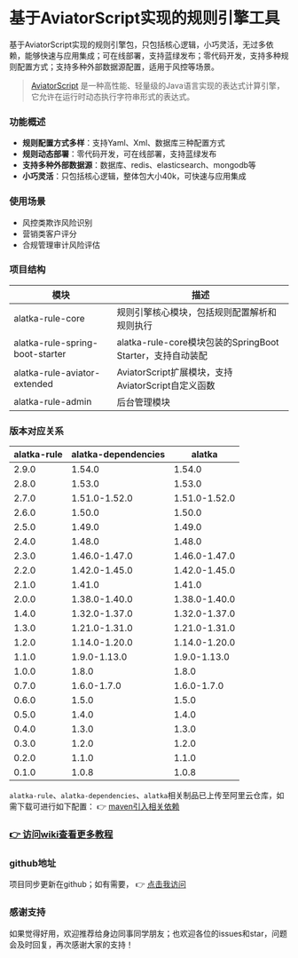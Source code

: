 # 基于AviatorScript实现的规则引擎工具

基于AviatorScript实现的规则引擎包，只包括核心逻辑，小巧灵活，无过多依赖，能够快速与应用集成；可在线部署，支持蓝绿发布；零代码开发，支持多种规则配置方式；支持多种外部数据源配置，适用于风控等场景。

> [AviatorScript](https://github.com/killme2008/aviatorscript) 是一种高性能、轻量级的Java语言实现的表达式计算引擎，它允许在运行时动态执行字符串形式的表达式。

### 功能概述

- **规则配置方式多样**：支持Yaml、Xml、数据库三种配置方式
- **规则动态部署**：零代码开发，可在线部署，支持蓝绿发布
- **支持多种外部数据源**：数据库、redis、elasticsearch、mongodb等
- **小巧灵活**：只包括核心逻辑，整体包大小40k，可快速与应用集成

### 使用场景

- 风控类欺诈风险识别
- 营销类客户评分
- 合规管理审计风险评估

### 项目结构

| 模块                            | 描述                                                     |
|---------------------------------|---------------------------------------------------------|
| alatka-rule-core                | 规则引擎核心模块，包括规则配置解析和规则执行                 |
| alatka-rule-spring-boot-starter | alatka-rule-core模块包装的SpringBoot Starter，支持自动装配 |
| alatka-rule-aviator-extended    | AviatorScript扩展模块，支持AviatorScript自定义函数         |
| alatka-rule-admin               | 后台管理模块                                             |

### 版本对应关系

| alatka-rule | alatka-dependencies | alatka        |
|-------------|---------------------|---------------|
| 2.9.0       | 1.54.0              | 1.54.0        |
| 2.8.0       | 1.53.0              | 1.53.0        |
| 2.7.0       | 1.51.0-1.52.0       | 1.51.0-1.52.0 |
| 2.6.0       | 1.50.0              | 1.50.0        |
| 2.5.0       | 1.49.0              | 1.49.0        |
| 2.4.0       | 1.48.0              | 1.48.0        |
| 2.3.0       | 1.46.0-1.47.0       | 1.46.0-1.47.0 |
| 2.2.0       | 1.42.0-1.45.0       | 1.42.0-1.45.0 |
| 2.1.0       | 1.41.0              | 1.41.0        |
| 2.0.0       | 1.38.0-1.40.0       | 1.38.0-1.40.0 |
| 1.4.0       | 1.32.0-1.37.0       | 1.32.0-1.37.0 |
| 1.3.0       | 1.21.0-1.31.0       | 1.21.0-1.31.0 |
| 1.2.0       | 1.14.0-1.20.0       | 1.14.0-1.20.0 |
| 1.1.0       | 1.9.0-1.13.0        | 1.9.0-1.13.0  |
| 1.0.0       | 1.8.0               | 1.8.0         |
| 0.7.0       | 1.6.0-1.7.0         | 1.6.0-1.7.0   |
| 0.6.0       | 1.5.0               | 1.5.0         |
| 0.5.0       | 1.4.0               | 1.4.0         |
| 0.4.0       | 1.3.0               | 1.3.0         |
| 0.3.0       | 1.2.0               | 1.2.0         |
| 0.2.0       | 1.1.0               | 1.1.0         |
| 0.1.0       | 1.0.8               | 1.0.8         |

`alatka-rule`、`alatka-dependencies`、`alatka`相关制品已上传至阿里云仓库，如需下载可进行如下配置： :point_right: [maven引入相关依赖](https://gitee.com/asuka2001/alatka-rule/wikis/%E4%B8%89%E3%80%81%E5%9F%BA%E7%A1%80%E4%BB%8B%E7%BB%8D/1%E3%80%81maven%E5%9D%90%E6%A0%87%E5%BC%95%E5%85%A5)

### [ :point_right: 访问wiki查看更多教程](https://gitee.com/asuka2001/alatka-rule/wikis)

### github地址

项目同步更新在github；如有需要， :point_right: [点击我访问](https://github.com/goGetSomeFries/alatka-rule)

### 感谢支持

如果觉得好用，欢迎推荐给身边同事同学朋友；也欢迎各位的issues和star，问题会及时回复，再次感谢大家的支持！
